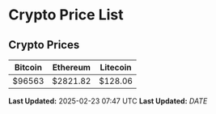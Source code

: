 # Crypto Price List

## Crypto Prices
| Bitcoin | Ethereum | Litecoin |
| ------- | -------- | -------- |
| $96563 | $2821.82 | $128.06 |
**Last Updated:** 2025-02-23 07:47 UTC
**Last Updated:** $DATE$
